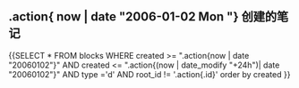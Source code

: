 ## .action{ now | date "2006-01-02  Mon "} 创建的笔记

{{SELECT * FROM blocks WHERE created >= ".action{now | date "20060102"}" AND created <= ".action{(now | date_modify "+24h")| date "20060102"}" AND type ='d' AND root_id != '.action{.id}' order by created }}
